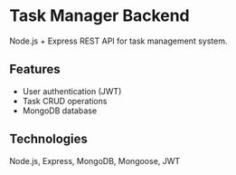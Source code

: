 # Task Manager Backend
Node.js + Express REST API for task management system.

## Features
- User authentication (JWT)
- Task CRUD operations
- MongoDB database

## Technologies
Node.js, Express, MongoDB, Mongoose, JWT
